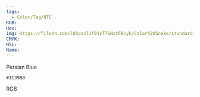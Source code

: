 ```yaml
---
tags:
  - Color/Tag/NTC
RGB:
Hex:
img: https://filedn.com/l0hpzxl1f01yT7GHxtF8cyk/Color%20Snake/standard_csv_to_svg/%23/1C39BB.svg
CMYK:
HSL:
Name:
---
```

Persian Blue
```palette
#1C39BB
```
RGB
